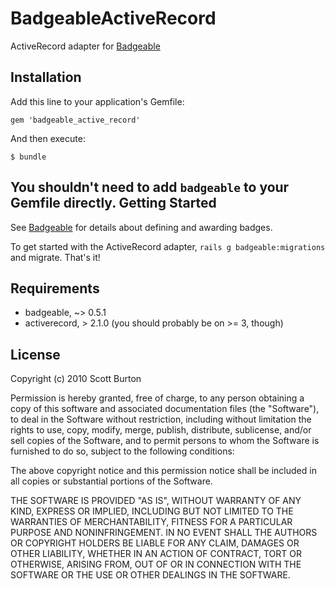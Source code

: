 BadgeableActiveRecord
=====================
ActiveRecord adapter for [Badgeable](https://github.com/scottburton11/badgeable)

Installation
------------
Add this line to your application's Gemfile:

    gem 'badgeable_active_record'

And then execute:

    $ bundle

You shouldn't need to add `badgeable` to your Gemfile directly.
Getting Started
---------------
See [Badgeable](https://github.com/scottburton11/badgeable) for details about defining and awarding badges.

To get started with the ActiveRecord adapter, `rails g badgeable:migrations` and migrate. That's it!

Requirements
------------
* badgeable, ~> 0.5.1
* activerecord, > 2.1.0 (you should probably be on >= 3, though)

License
-------
Copyright (c) 2010 Scott Burton

Permission is hereby granted, free of charge, to any person obtaining
a copy of this software and associated documentation files (the
"Software"), to deal in the Software without restriction, including
without limitation the rights to use, copy, modify, merge, publish,
distribute, sublicense, and/or sell copies of the Software, and to
permit persons to whom the Software is furnished to do so, subject to
the following conditions:

The above copyright notice and this permission notice shall be
included in all copies or substantial portions of the Software.


THE SOFTWARE IS PROVIDED "AS IS", WITHOUT WARRANTY OF ANY KIND,
EXPRESS OR IMPLIED, INCLUDING BUT NOT LIMITED TO THE WARRANTIES OF
MERCHANTABILITY, FITNESS FOR A PARTICULAR PURPOSE AND
NONINFRINGEMENT. IN NO EVENT SHALL THE AUTHORS OR COPYRIGHT HOLDERS BE
LIABLE FOR ANY CLAIM, DAMAGES OR OTHER LIABILITY, WHETHER IN AN ACTION
OF CONTRACT, TORT OR OTHERWISE, ARISING FROM, OUT OF OR IN CONNECTION
WITH THE SOFTWARE OR THE USE OR OTHER DEALINGS IN THE SOFTWARE.
